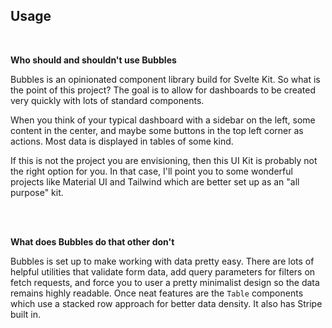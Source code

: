 ---
---

## Usage

<br>

**Who should and shouldn't use Bubbles**

Bubbles is an opinionated component library build for Svelte Kit. So what is the point of this project? The goal is to allow for dashboards to be created very quickly with lots of standard components.

When you think of your typical dashboard with a sidebar on the left, some content in the center, and maybe some buttons in the top left corner as actions. Most data is displayed in tables of some kind.

If this is not the project you are envisioning, then this UI Kit is probably not the right option for you. In that case, I'll point you to some wonderful projects like Material UI and Tailwind which are better set up as an "all purpose" kit.

<br/>
<br/>

**What does Bubbles do that other don't**

Bubbles is set up to make working with data pretty easy. There are lots of helpful utilities that validate form data, add query parameters for filters on fetch requests, and force you to user a pretty minimalist design so the data remains highly readable. Once neat features are the `Table` components which use a stacked row approach for better data density. It also has Stripe built in.

